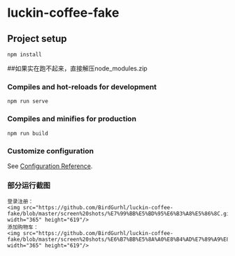 # luckin-coffee-fake

## Project setup
```
npm install
```
##如果实在跑不起来，直接解压node_modules.zip

### Compiles and hot-reloads for development
```
npm run serve
```

### Compiles and minifies for production
```
npm run build
```

### Customize configuration
See [Configuration Reference](https://cli.vuejs.org/config/).

### 部分运行截图

```
登录注册：
<img src="https://github.com/BirdGurhl/luckin-coffee-fake/blob/master/screen%20shots/%E7%99%BB%E5%BD%95%E6%B3%A8%E5%86%8C.gif" width="365" height="619"/>
添加购物车：
<img src="https://github.com/BirdGurhl/luckin-coffee-fake/blob/master/screen%20shots/%E6%B7%BB%E5%8A%A0%E8%B4%AD%E7%89%A9%E8%BD%A6.gif" width="365" height="619"/>
```
